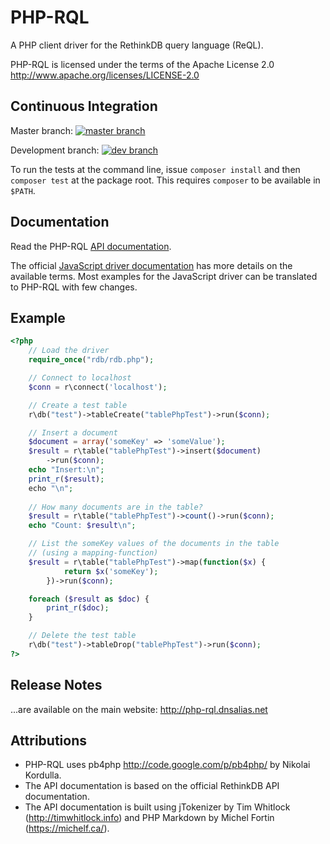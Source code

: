PHP-RQL
=======

A PHP client driver for the RethinkDB query language (ReQL).

PHP-RQL is licensed under the terms of the Apache License 2.0 http://www.apache.org/licenses/LICENSE-2.0

Continuous Integration
-----------------------
Master branch:
[![master branch](https://travis-ci.org/danielmewes/php-rql.svg?branch=master)](https://travis-ci.org/danielmewes/php-rql)

Development branch:
[![dev branch](https://travis-ci.org/danielmewes/php-rql.svg?branch=dev)](https://travis-ci.org/danielmewes/php-rql)

To run the tests at the command line, issue `composer install` and then `composer test` at the package root. This requires `composer` to be available in `$PATH`.

Documentation
----------------

Read the PHP-RQL [API documentation](http://danielmewes.dnsalias.net/~daniel/php-rql-api/).

The official [JavaScript driver documentation](http://rethinkdb.com/api/javascript/) has more details on the available terms. Most examples for the JavaScript driver can be translated to PHP-RQL with few changes.

Example
----------------

```php
<?php
    // Load the driver
    require_once("rdb/rdb.php");

    // Connect to localhost
    $conn = r\connect('localhost');

    // Create a test table
    r\db("test")->tableCreate("tablePhpTest")->run($conn);

    // Insert a document
    $document = array('someKey' => 'someValue');
    $result = r\table("tablePhpTest")->insert($document)
        ->run($conn);
    echo "Insert:\n";
    print_r($result);
    echo "\n";
    
    // How many documents are in the table?
    $result = r\table("tablePhpTest")->count()->run($conn);
    echo "Count: $result\n";

    // List the someKey values of the documents in the table
    // (using a mapping-function)
    $result = r\table("tablePhpTest")->map(function($x) {
            return $x('someKey');
        })->run($conn);

    foreach ($result as $doc) {
        print_r($doc);
    }

    // Delete the test table
    r\db("test")->tableDrop("tablePhpTest")->run($conn);
?>
```

Release Notes
----------------

...are available on the main website: http://php-rql.dnsalias.net


Attributions
------------
* PHP-RQL uses pb4php http://code.google.com/p/pb4php/ by Nikolai Kordulla.
* The API documentation is based on the official RethinkDB API documentation.
* The API documentation is built using jTokenizer by Tim Whitlock (http://timwhitlock.info) and PHP Markdown by Michel Fortin (https://michelf.ca/).
